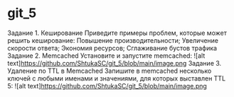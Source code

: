 # git_5
Задание 1. Кеширование
Приведите примеры проблем, которые может решить кеширование: Повышение производительности; Увеличение скорости ответа; Экономия ресурсов; Сглаживание бустов трафика
Задание 2. Memcached
Установите и запустите memcached: ![alt text]https://github.com/ShtukaSC/git_5/blob/main/image.png
Задание 3. Удаление по TTL в Memcached
Запишите в memcached несколько ключей с любыми именами и значениями, для которых выставлен TTL 5: ![alt text]https://github.com/ShtukaSC/git_5/blob/main/image.png
